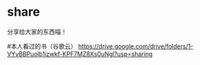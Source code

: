 # share
分享给大家的东西喵！

#本人看过的书（谷歌云）
https://drive.google.com/drive/folders/1-VYvBBPuolb1izwkf-KPF7MZ8Xs0uNgl?usp=sharing
